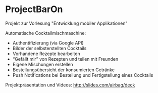 # ProjectBarOn
Projekt zur Vorlesung "Entwicklung mobiler Applikationen"

Automatische Cocktailmischmaschine:
- Authentifizierung (via Google API)
- Bilder der selbsterstellten Cocktails
- Vorhandene Rezepte bearbeiten
- “Gefällt mir” von Rezepten und teilen mit Freunden
- Eigene Mischungen erstellen
- Bestellungsübersicht der konsumierten Getränke
- Push Notifications bei Bestellung und Fertigstellung eines Cocktails


Projektpräsentation und Videos:
http://slides.com/airbag/deck
